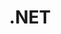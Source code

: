 ---
title: .NET
description: .NET技术栈相关记录，包括WPF、Asp.Net等等
image:

# Badge style
style:
    background: "#062c80"
    color: "#fff"
---